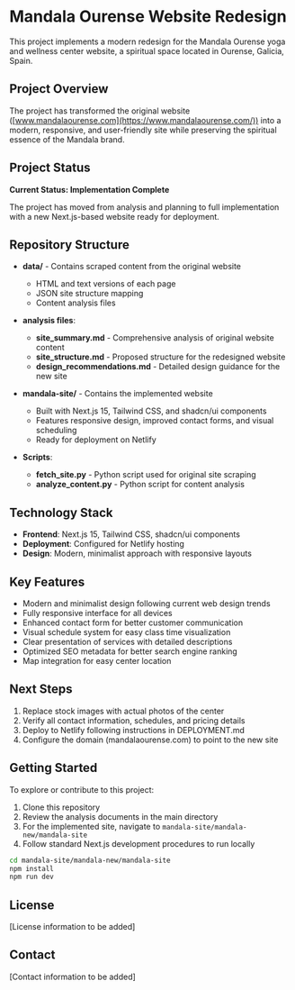 # Mandala Ourense Website Redesign

This project implements a modern redesign for the Mandala Ourense yoga and wellness center website, a spiritual space located in Ourense, Galicia, Spain.

## Project Overview

The project has transformed the original website ([www.mandalaourense.com](https://www.mandalaourense.com/)) into a modern, responsive, and user-friendly site while preserving the spiritual essence of the Mandala brand.

## Project Status

**Current Status: Implementation Complete**

The project has moved from analysis and planning to full implementation with a new Next.js-based website ready for deployment.

## Repository Structure

- **data/** - Contains scraped content from the original website
  - HTML and text versions of each page
  - JSON site structure mapping
  - Content analysis files

- **analysis files**:
  - **site_summary.md** - Comprehensive analysis of original website content
  - **site_structure.md** - Proposed structure for the redesigned website
  - **design_recommendations.md** - Detailed design guidance for the new site

- **mandala-site/** - Contains the implemented website
  - Built with Next.js 15, Tailwind CSS, and shadcn/ui components
  - Features responsive design, improved contact forms, and visual scheduling
  - Ready for deployment on Netlify

- **Scripts**:
  - **fetch_site.py** - Python script used for original site scraping
  - **analyze_content.py** - Python script for content analysis

## Technology Stack

- **Frontend**: Next.js 15, Tailwind CSS, shadcn/ui components
- **Deployment**: Configured for Netlify hosting
- **Design**: Modern, minimalist approach with responsive layouts

## Key Features

- Modern and minimalist design following current web design trends
- Fully responsive interface for all devices
- Enhanced contact form for better customer communication
- Visual schedule system for easy class time visualization
- Clear presentation of services with detailed descriptions
- Optimized SEO metadata for better search engine ranking
- Map integration for easy center location

## Next Steps

1. Replace stock images with actual photos of the center
2. Verify all contact information, schedules, and pricing details
3. Deploy to Netlify following instructions in DEPLOYMENT.md
4. Configure the domain (mandalaourense.com) to point to the new site

## Getting Started

To explore or contribute to this project:

1. Clone this repository
2. Review the analysis documents in the main directory
3. For the implemented site, navigate to `mandala-site/mandala-new/mandala-site`
4. Follow standard Next.js development procedures to run locally

```bash
cd mandala-site/mandala-new/mandala-site
npm install
npm run dev
```

## License

[License information to be added]

## Contact

[Contact information to be added]